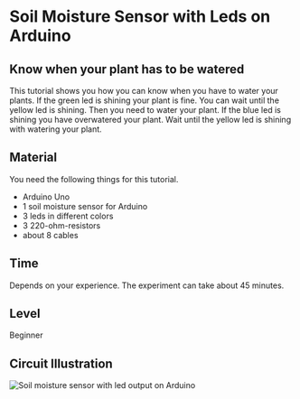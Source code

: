 # Soil Moisture Sensor with Leds on Arduino
## Know when your plant has to be watered
This tutorial shows you how you can know when you have to water your plants. If the green led is shining your plant is fine. You can wait until the yellow led is shining. Then you need to water your plant. If the blue led is shining you have overwatered your plant. Wait until the yellow led is shining with watering your plant.
## Material
You need the following things for this tutorial.
- Arduino Uno
- 1 soil moisture sensor for Arduino
- 3 leds in different colors
- 3 220-ohm-resistors
- about 8 cables
## Time
Depends on your experience. The experiment can take about 45 minutes.
## Level
Beginner
## Circuit Illustration
![Soil moisture sensor with led output on Arduino](/images/SoilMoisture-Led-Arduino.png)

